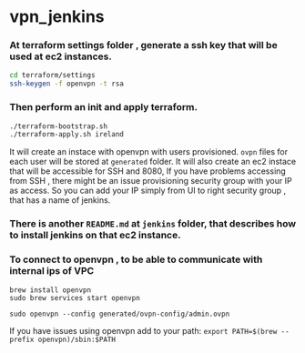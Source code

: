 # vpn_jenkins


### At terraform settings folder , generate a ssh key that will be used at ec2 instances.
```bash
cd terraform/settings
ssh-keygen -f openvpn -t rsa
```

### Then perform an init and apply terraform.
```bash
./terraform-bootstrap.sh
./terraform-apply.sh ireland
```
It will create an instace with openvpn with users provisioned.
`ovpn` files for each user will be stored at `generated` folder.
It will also create an ec2 instace that will be accessible for SSH and 8080,
If you have problems accessing from SSH , there might be an issue provisioning security group with your IP as access.
So you can add your IP simply from UI to right security group , that has a name of jenkins.
### There is another `README.md` at `jenkins` folder, that describes how to install jenkins on that ec2 instance.


### To connect to openvpn , to be able to communicate with internal ips of VPC
```
brew install openvpn
sudo brew services start openvpn

sudo openvpn --config generated/ovpn-config/admin.ovpn 
```
If you have issues using openvpn add to your path: `export PATH=$(brew --prefix openvpn)/sbin:$PATH`
